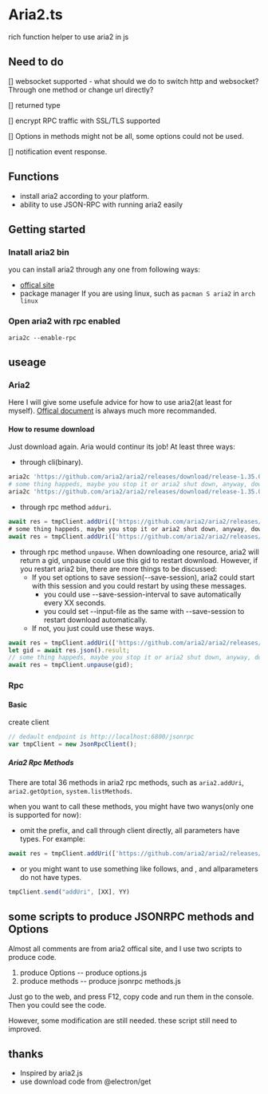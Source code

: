# Aria2.ts
rich function helper to use aria2 in js

## Need to do

[] websocket supported
    - what should we do to switch http and websocket? Through one method or change url directly? 

[] returned type

[] encrypt RPC traffic with SSL/TLS supported

[] Options in methods might not be all, some options could not be used.

[] notification event response.

## Functions
- install aria2 according to your platform.
- ability to use JSON-RPC with running aria2 easily

## Getting started
### Inatall aria2 bin
you can install aria2 through any one from following ways:

- [offical site](https://github.com/aria2/aria2/releases)
- package manager If you are using linux, such as `pacman S aria2` in `arch linux`

### Open aria2 with rpc enabled

``` shell
aria2c --enable-rpc
```

## useage
### Aria2
Here I will give some usefule advice for how to use aria2(at least for myself). [Offical document](https://aria2.github.io/manual/en/html/aria2c.html) is always much more recommanded.

#### How to resume download
Just download again. Aria would continur its job! At least three ways:
- through cli(binary). 

``` bash
aria2c 'https://github.com/aria2/aria2/releases/download/release-1.35.0/aria2-1.35.0-aarch64-linux-android-build1.zip'
# some thing happeds, maybe you stop it or aria2 shut down, anyway, downloading is stopped.
aria2c 'https://github.com/aria2/aria2/releases/download/release-1.35.0/aria2-1.35.0-aarch64-linux-android-build1.zip'
```

- through rpc method `adduri`.

``` typescript
await res = tmpClient.addUri(['https://github.com/aria2/aria2/releases/download/release-1.35.0/aria2-1.35.0-aarch64-linux-android-build1.zip'])
# some thing happeds, maybe you stop it or aria2 shut down, anyway, downloading is stopped.
await res = tmpClient.addUri(['https://github.com/aria2/aria2/releases/download/release-1.35.0/aria2-1.35.0-aarch64-linux-android-build1.zip'])
```

- through rpc method `unpause`. When downloading one resource, aria2 will return a gid, unpause could use this gid to restart download. However, if you restart aria2 bin, there are more things to be discussed:
    - If you set options to save session(--save-session), aria2 could start with this session and you could restart by using these messages.
        - you could use --save-session-interval to save automatically every XX seconds.
        - you could set --input-file as the same with --save-session to restart download automatically.
    - If not, you just could use these ways.

```typescript
await res = tmpClient.addUri(['https://github.com/aria2/aria2/releases/download/release-1.35.0/aria2-1.35.0-aarch64-linux-android-build1.zip'])
let gid = await res.json().result;
// some thing happeds, maybe you stop it or aria2 shut down, anyway, downloading is stopped.
await res = tmpClient.unpause(gid);
```

### Rpc

#### Basic

create client

``` typescript
// dedault endpoint is http://localhost:6800/jsonrpc
var tmpClient = new JsonRpcClient();
```

##### Aria2 Rpc Methods

There are total 36 methods in aria2 rpc methods, such as `aria2.addUri`, `aria2.getOption`, `system.listMethods`. 

when you want to call these methods, you might have two wanys(only one is supported for now):
- omit the prefix, and call through client directly, all parameters have types. For example:

``` typescript
await res = tmpClient.addUri(['https://github.com/aria2/aria2/releases/download/release-1.35.0/aria2-1.35.0-aarch64-linux-android-build1.zip'], { dir: './' }, 2)
```

- or you might want to use something like follows, and , and allparameters do not have types.
``` typescript
tmpClient.send("addUri", [XX], YY)
```

## some scripts to produce JSONRPC methods and Options 
Almost all comments are from aria2 offical site, and I use two scripts to produce code.

1. produce Options -- produce options.js
2. produce methods -- produce jsonrpc methods.js

Just go to the web, and press F12, copy code and run them in the console. Then you could see the code.

However, some modification are still needed.
these script still need to improved.


## thanks
- Inspired by aria2.js
- use download code from @electron/get